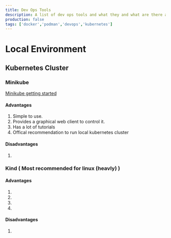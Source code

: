 ```yaml
---
title: Dev Ops Tools
description: A list of dev ops tools and what they and what are there advantages or disadvantages
production: false
tags: ['docker','podman','devops','kubernetes']
---
```


# Local Environment

## Kubernetes Cluster
### Minikube
[Minikube getting started](https://minikube.sigs.k8s.io/docs/start/)
#### Advantages
1. Simple to use.
2. Provides a graphical web client to control it.
3. Has a lot of tutorials
4. Offical recommendation to run local kubernetes cluster
#### Disadvantages
1. 

### Kind ( Most recommended for linux (heavly) )

#### Advantages
1. 
2. 
3. 
4. 
#### Disadvantages
1. 
